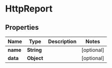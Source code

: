 # HttpReport

## Properties
Name | Type | Description | Notes
------------ | ------------- | ------------- | -------------
**name** | **String** |  |  [optional]
**data** | **Object** |  |  [optional]
